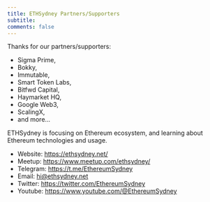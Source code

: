 ```yaml
---
title: ETHSydney Partners/Supporters
subtitle: 
comments: false
---
```


Thanks for our partners/supporters:

- Sigma Prime, 
- Bokky, 
- Immutable, 
- Smart Token Labs, 
- Bitfwd Capital, 
- Haymarket HQ, 
- Google Web3, 
- ScalingX, 
- and more...

ETHSydney is focusing on Ethereum ecosystem, and learning about Ethereum technologies and usage.

- Website: https://ethsydney.net/
- Meetup: https://www.meetup.com/ethsydney/
- Telegram: https://t.me/EthereumSydney
- Email: [hi@ethsydney.net](mailto:hi@ethsydney.net)
- Twitter: https://twitter.com/EthereumSydney
- Youtube: https://www.youtube.com/@EthereumSydney